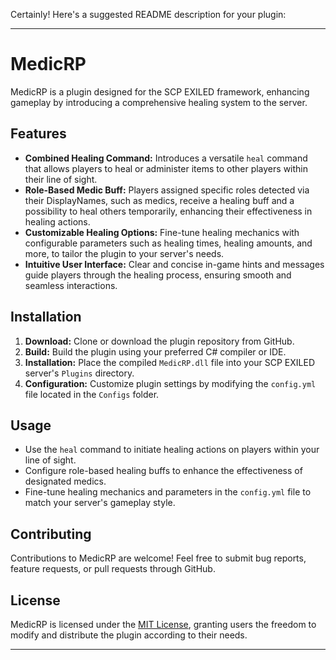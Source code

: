 Certainly! Here's a suggested README description for your plugin:

---

# MedicRP 

MedicRP is a plugin designed for the SCP EXILED framework, enhancing gameplay by introducing a comprehensive healing system to the server. 

## Features

- **Combined Healing Command:** Introduces a versatile `heal` command that allows players to heal or administer items to other players within their line of sight.
- **Role-Based Medic Buff:** Players assigned specific roles detected via their DisplayNames, such as medics, receive a healing buff and a possibility to heal others temporarily, enhancing their effectiveness in healing actions.
- **Customizable Healing Options:** Fine-tune healing mechanics with configurable parameters such as healing times, healing amounts, and more, to tailor the plugin to your server's needs.
- **Intuitive User Interface:** Clear and concise in-game hints and messages guide players through the healing process, ensuring smooth and seamless interactions.

## Installation

1. **Download:** Clone or download the plugin repository from GitHub.
2. **Build:** Build the plugin using your preferred C# compiler or IDE.
3. **Installation:** Place the compiled `MedicRP.dll` file into your SCP EXILED server's `Plugins` directory.
4. **Configuration:** Customize plugin settings by modifying the `config.yml` file located in the `Configs` folder.

## Usage

- Use the `heal` command to initiate healing actions on players within your line of sight.
- Configure role-based healing buffs to enhance the effectiveness of designated medics.
- Fine-tune healing mechanics and parameters in the `config.yml` file to match your server's gameplay style.

## Contributing

Contributions to MedicRP are welcome! Feel free to submit bug reports, feature requests, or pull requests through GitHub.

## License

MedicRP is licensed under the [MIT License](LICENSE), granting users the freedom to modify and distribute the plugin according to their needs.

---

